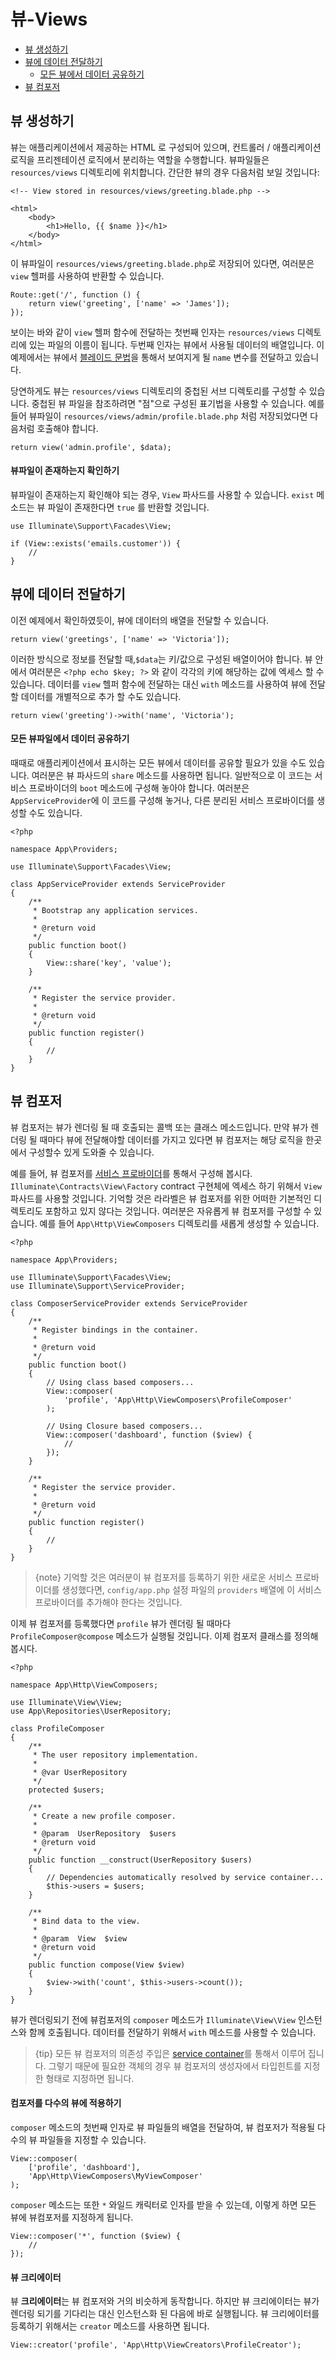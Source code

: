 # 뷰-Views

- [뷰 생성하기](#creating-views)
- [뷰에 데이터 전달하기](#passing-data-to-views)
    - [모든 뷰에서 데이터 공유하기](#sharing-data-with-all-views)
- [뷰 컴포저](#view-composers)

<a name="creating-views"></a>
## 뷰 생성하기

뷰는 애플리케이션에서 제공하는 HTML 로 구성되어 있으며, 컨트롤러 / 애플리케이션 로직을 프리젠테이션 로직에서 분리하는 역할을 수행합니다. 뷰파일들은 `resources/views` 디렉토리에 위치합니다. 간단한 뷰의 경우 다음처럼 보일 것입니다:

    <!-- View stored in resources/views/greeting.blade.php -->

    <html>
        <body>
            <h1>Hello, {{ $name }}</h1>
        </body>
    </html>

이 뷰파일이 `resources/views/greeting.blade.php`로 저장되어 있다면, 여러분은 `view` 헬퍼를 사용하여 반환할 수 있습니다.

    Route::get('/', function () {
        return view('greeting', ['name' => 'James']);
    });

보이는 바와 같이 `view` 헬퍼 함수에 전달하는 첫번째 인자는 `resources/views` 디렉토리에 있는 파일의 이름이 됩니다. 두번째 인자는 뷰에서 사용될 데이터의 배열입니다. 이 예제에서는 뷰에서 [블레이드 문법](/docs/{{version}}/blade)을 통해서 보여지게 될 `name` 변수를 전달하고 있습니다.

당연하게도 뷰는 `resources/views` 디렉토리의 중첩된 서브 디렉토리를 구성할 수 있습니다. 중첩된 뷰 파일을 참조하려면 "점"으로 구성된 표기법을 사용할 수 있습니다. 예를 들어 뷰파일이 `resources/views/admin/profile.blade.php` 처럼 저장되었다면 다음처럼 호출해야 합니다.

    return view('admin.profile', $data);

#### 뷰파일이 존재하는지 확인하기

뷰파일이 존재하는지 확인해야 되는 경우, `View` 파사드를 사용할 수 있습니다. `exist` 메소드는 뷰 파일이 존재한다면 `true` 를 반환할 것입니다.

    use Illuminate\Support\Facades\View;

    if (View::exists('emails.customer')) {
        //
    }

<a name="passing-data-to-views"></a>
## 뷰에 데이터 전달하기

이전 예제에서 확인하였듯이, 뷰에 데이터의 배열을 전달할 수 있습니다.

    return view('greetings', ['name' => 'Victoria']);

이러한 방식으로 정보를 전달할 때,`$data`는 키/값으로 구성된 배열이어야 합니다. 뷰 안에서 여러분은 `<?php echo $key; ?>` 와 같이 각각의 키에 해당하는 값에 엑세스 할 수 있습니다. 데이터를 `view` 헬퍼 함수에 전달하는 대신 `with` 메소드를 사용하여 뷰에 전달할 데이터를 개별적으로 추가 할 수도 있습니다.

    return view('greeting')->with('name', 'Victoria');

<a name="sharing-data-with-all-views"></a>
#### 모든 뷰파일에서 데이터 공유하기

때때로 애플리케이션에서 표시하는 모든 뷰에서 데이터를 공유할 필요가 있을 수도 있습니다. 여러분은 뷰 파사드의 `share` 메소드를 사용하면 됩니다. 일반적으로 이 코드는 서비스 프로바이더의 `boot` 메소드에 구성해 놓아야 합니다. 여러분은 `AppServiceProvider`에 이 코드를 구성해 놓거나, 다른 분리된 서비스 프로바이더를 생성할 수도 있습니다.

    <?php

    namespace App\Providers;

    use Illuminate\Support\Facades\View;

    class AppServiceProvider extends ServiceProvider
    {
        /**
         * Bootstrap any application services.
         *
         * @return void
         */
        public function boot()
        {
            View::share('key', 'value');
        }

        /**
         * Register the service provider.
         *
         * @return void
         */
        public function register()
        {
            //
        }
    }

<a name="view-composers"></a>
## 뷰 컴포저

뷰 컴포저는 뷰가 렌더링 될 때 호출되는 콜백 또는 클래스 메소드입니다. 만약 뷰가 렌더링 될 때마다 뷰에 전달해야할 데이터를 가지고 있다면 뷰 컴포저는 해당 로직을 한곳에서 구성할수 있게 도와줄 수 있습니다.

예를 들어, 뷰 컴포저를 [서비스 프로바이더](/docs/{{version}}/providers)를 통해서 구성해 봅시다. `Illuminate\Contracts\View\Factory` contract 구현체에 엑세스 하기 위해서 `View` 파사드를 사용할 것입니다. 기억할 것은 라라벨은 뷰 컴포저를 위한 어떠한 기본적인 디렉토리도 포함하고 있지 않다는 것입니다. 여러분은 자유롭게 뷰 컴포저를 구성할 수 있습니다. 예를 들어 `App\Http\ViewComposers` 디렉토리를 새롭게 생성할 수 있습니다.

    <?php

    namespace App\Providers;

    use Illuminate\Support\Facades\View;
    use Illuminate\Support\ServiceProvider;

    class ComposerServiceProvider extends ServiceProvider
    {
        /**
         * Register bindings in the container.
         *
         * @return void
         */
        public function boot()
        {
            // Using class based composers...
            View::composer(
                'profile', 'App\Http\ViewComposers\ProfileComposer'
            );

            // Using Closure based composers...
            View::composer('dashboard', function ($view) {
                //
            });
        }

        /**
         * Register the service provider.
         *
         * @return void
         */
        public function register()
        {
            //
        }
    }

> {note} 기억할 것은 여러분이 뷰 컴포저를 등록하기 위한 새로운 서비스 프로바이더를 생성했다면, `config/app.php` 설정 파일의 `providers` 배열에 이 서비스 프로바이더를 추가해야 한다는 것입니다.

이제 뷰 컴포저를 등록했다면 `profile` 뷰가 렌더링 될 때마다 `ProfileComposer@compose` 메소드가 실행될 것입니다. 이제 컴포저 클래스를 정의해봅시다.

    <?php

    namespace App\Http\ViewComposers;

    use Illuminate\View\View;
    use App\Repositories\UserRepository;

    class ProfileComposer
    {
        /**
         * The user repository implementation.
         *
         * @var UserRepository
         */
        protected $users;

        /**
         * Create a new profile composer.
         *
         * @param  UserRepository  $users
         * @return void
         */
        public function __construct(UserRepository $users)
        {
            // Dependencies automatically resolved by service container...
            $this->users = $users;
        }

        /**
         * Bind data to the view.
         *
         * @param  View  $view
         * @return void
         */
        public function compose(View $view)
        {
            $view->with('count', $this->users->count());
        }
    }

뷰가 렌더링되기 전에 뷰컴포저의 `composer` 메소드가 `Illuminate\View\View` 인스턴스와 함께 호출됩니다. 데이터를 전달하기 위해서 `with` 메소드를 사용할 수 있습니다.

> {tip} 모든 뷰 컴포저의 의존성 주입은 [service container](/docs/{{version}}/container)를 통해서 이루어 집니다. 그렇기 때문에 필요한 객체의 경우 뷰 컴포저의 생성자에서 타입힌트를 지정한 형태로 지정하면 됩니다.

#### 컴포저를 다수의 뷰에 적용하기

`composer` 메소드의 첫번째 인자로 뷰 파일들의 배열을 전달하여, 뷰 컴포저가 적용될 다수의 뷰 파일들을 지정할 수 있습니다.

    View::composer(
        ['profile', 'dashboard'],
        'App\Http\ViewComposers\MyViewComposer'
    );

`composer` 메소드는 또한 `*` 와일드 캐릭터로 인자를 받을 수 있는데, 이렇게 하면 모든 뷰에 뷰컴포저를 지정하게 됩니다.

    View::composer('*', function ($view) {
        //
    });

#### 뷰 크리에이터

뷰 **크리에이터**는 뷰 컴포저와 거의 비슷하게 동작합니다. 하지만 뷰 크리에이터는 뷰가 렌더링 되기를 기다리는 대신 인스턴스화 된 다음에 바로 실행됩니다. 뷰 크리에이터를 등록하기 위해서는 `creator` 메소드를 사용하면 됩니다.

    View::creator('profile', 'App\Http\ViewCreators\ProfileCreator');
